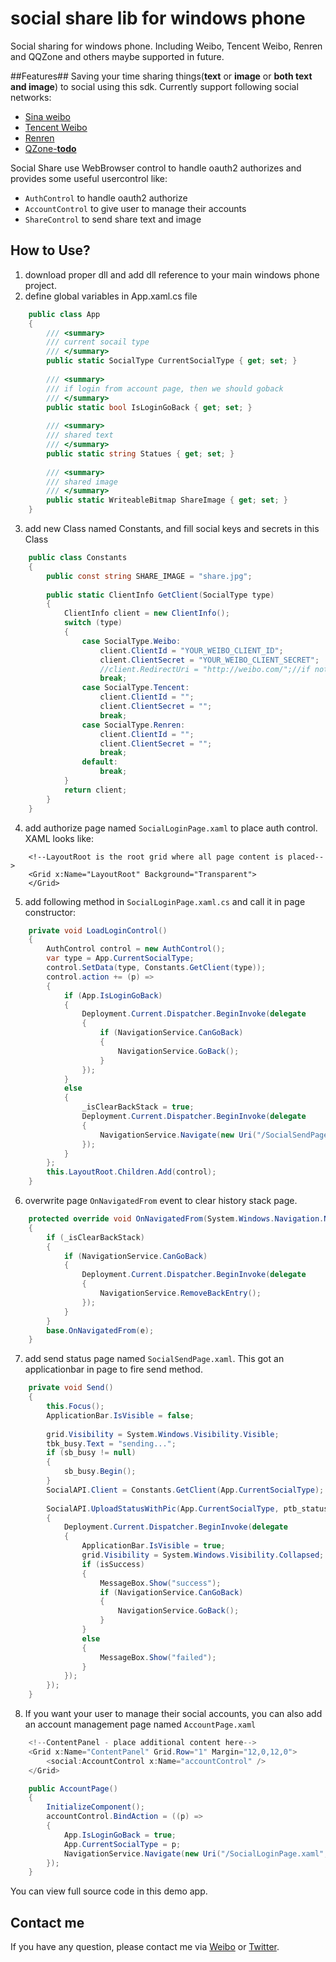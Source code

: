social share lib for windows phone
============

Social sharing for windows phone. Including Weibo, Tencent Weibo, Renren and QQZone and others maybe supported in future.

##Features##
Saving your time sharing things(**text** or **image** or **both text and image**) to social using this sdk. Currently support following social networks:

- [Sina weibo](http://open.weibo.com  "weibo")
- [Tencent Weibo](http://dev.open.t.qq.com "tencent weibo")
- [Renren](http://dev.renren.com/  "renren")
- [QZone-**todo**](http://connect.qq.com "qzone")

Social Share use WebBrowser control to handle oauth2 authorizes and provides some useful  usercontrol like: 

- `AuthControl` to handle oauth2 authorize
- `AccountControl` to give user to manage their accounts
- `ShareControl` to send share text and image

## How to Use? ##
1. download proper dll and add dll reference to your main windows phone project.
2. define global variables in App.xaml.cs file
```C#
	public class App
	{
		/// <summary>
		/// current socail type
		/// </summary>
		public static SocialType CurrentSocialType { get; set; }
		
		/// <summary>
		/// if login from account page, then we should goback
		/// </summary>
		public static bool IsLoginGoBack { get; set; }
		
		/// <summary>
		/// shared text
		/// </summary>
		public static string Statues { get; set; }
		
		/// <summary>
		/// shared image
		/// </summary>
		public static WriteableBitmap ShareImage { get; set; }
	}
```
3. add new Class named Constants, and fill social keys and secrets in this Class
```C#
	public class Constants
	{
	    public const string SHARE_IMAGE = "share.jpg";
	
	    public static ClientInfo GetClient(SocialType type)
	    {
	        ClientInfo client = new ClientInfo();
	        switch (type)
	        {
	            case SocialType.Weibo:
	                client.ClientId = "YOUR_WEIBO_CLIENT_ID";
	                client.ClientSecret = "YOUR_WEIBO_CLIENT_SECRET";
	                //client.RedirectUri = "http://weibo.com/";//if not set,left this property empty
	                break;
	            case SocialType.Tencent:
	                client.ClientId = "";
	                client.ClientSecret = "";
	                break;
	            case SocialType.Renren:
	                client.ClientId = "";
	                client.ClientSecret = "";
	                break;
	            default:
	                break;
	        }
	        return client;
	    }
	}
```
4. add authorize page named `SocialLoginPage.xaml` to place auth control. XAML looks like:
```XAML
	<!--LayoutRoot is the root grid where all page content is placed-->
	<Grid x:Name="LayoutRoot" Background="Transparent">       
	</Grid>
```
5. add following method in `SocialLoginPage.xaml.cs` and call it in page constructor:
```C#
	private void LoadLoginControl()
	{
	    AuthControl control = new AuthControl();
	    var type = App.CurrentSocialType;
	    control.SetData(type, Constants.GetClient(type));
	    control.action += (p) =>
	    {
	        if (App.IsLoginGoBack)
	        {
	            Deployment.Current.Dispatcher.BeginInvoke(delegate
	            {
	                if (NavigationService.CanGoBack)
	                {
	                    NavigationService.GoBack();
	                }
	            });
	        }
	        else
	        {
	            _isClearBackStack = true;
	            Deployment.Current.Dispatcher.BeginInvoke(delegate
	            {
	                NavigationService.Navigate(new Uri("/SocialSendPage.xaml", UriKind.Relative));
	            });
	        }
	    };
	    this.LayoutRoot.Children.Add(control);
	}
```
6. overwrite page `OnNavigatedFrom` event to clear history stack page.
```C#
	protected override void OnNavigatedFrom(System.Windows.Navigation.NavigationEventArgs e)
	{
	    if (_isClearBackStack)
	    {
	        if (NavigationService.CanGoBack)
	        {
	            Deployment.Current.Dispatcher.BeginInvoke(delegate
	            {
	                NavigationService.RemoveBackEntry();
	            });
	        }
	    }
	    base.OnNavigatedFrom(e);
	}
```
7. add send status page named `SocialSendPage.xaml`. This got an applicationbar in page to fire send method.
```C#
	private void Send()
	{
	    this.Focus();
	    ApplicationBar.IsVisible = false;
	
	    grid.Visibility = System.Windows.Visibility.Visible;
	    tbk_busy.Text = "sending...";
	    if (sb_busy != null)
	    {
	        sb_busy.Begin();
	    }
	    SocialAPI.Client = Constants.GetClient(App.CurrentSocialType);
	
	    SocialAPI.UploadStatusWithPic(App.CurrentSocialType, ptb_status.Text, Constants.SHARE_IMAGE, (isSuccess, err) =>
	    {
	        Deployment.Current.Dispatcher.BeginInvoke(delegate
	        {
	            ApplicationBar.IsVisible = true;
	            grid.Visibility = System.Windows.Visibility.Collapsed;
	            if (isSuccess)
	            {
	                MessageBox.Show("success");
	                if (NavigationService.CanGoBack)
	                {
	                    NavigationService.GoBack();
	                }
	            }
	            else
	            {
	                MessageBox.Show("failed");
	            }
	        });
	    });
	}
```
8. If you want your user to manage their social accounts, you can also add an account management page named `AccountPage.xaml`
```C#
	<!--ContentPanel - place additional content here-->
    <Grid x:Name="ContentPanel" Grid.Row="1" Margin="12,0,12,0">
        <social:AccountControl x:Name="accountControl" />
    </Grid>
```
```C#
	public AccountPage()
	{
	    InitializeComponent();
	    accountControl.BindAction = ((p) =>
	    {
	        App.IsLoginGoBack = true;
	        App.CurrentSocialType = p;
	        NavigationService.Navigate(new Uri("/SocialLoginPage.xaml", UriKind.Relative));
	    });
	}
```

You can view full source code in this demo app.


## Contact me ##
If you have any question, please contact me via [Weibo](http://weibo.com/xshf12345) or [Twitter](https://twitter.com/alexis_cn). 
